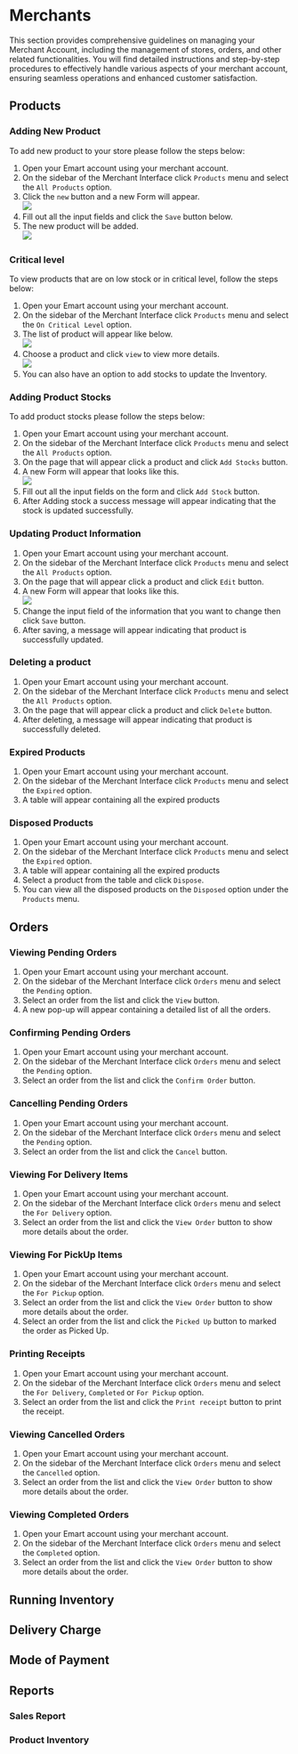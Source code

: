 # Merchants

This section provides comprehensive guidelines on managing your Merchant Account, including the management of stores, orders, and other related functionalities. You will find detailed instructions and step-by-step procedures to effectively handle various aspects of your merchant account, ensuring seamless operations and enhanced customer satisfaction.

## Products

### Adding New Product

To add new product to your store please follow the steps below:

1. Open your Emart account using your merchant account.
2. On the sidebar of the Merchant Interface click `Products` menu and select the `All Products` option.
3. Click the `new` button and a new Form will appear.<br>![](assets/images/add-product-form.png)
4. Fill out all the input fields and click the `Save` button below.
5. The new product will be added. <br>![](assets/images/add-product-success.png)

### Critical level

To view products that are on low stock or in critical level, follow the steps below:

1. Open your Emart account using your merchant account.
2. On the sidebar of the Merchant Interface click `Products` menu and select the `On Critical Level` option.
3. The list of product will appear like below. <br><img src="assets/images/critical-level.png"/>
4. Choose a product and click `view` to view more details. <br><img src="assets/images/critical-level-details.png"/>
5. You can also have an option to add stocks to update the Inventory.

### Adding Product Stocks

To add product stocks please follow the steps below:

1. Open your Emart account using your merchant account.
2. On the sidebar of the Merchant Interface click `Products` menu and select the `All Products` option.
3. On the page that will appear click a product and click `Add Stocks` button.
4. A new Form will appear that looks like this. <br><img src="assets/images/add-product-stock.png"/>
5. Fill out all the input fields on the form and click `Add Stock` button.
6. After Adding stock a success message will appear indicating that the stock is updated successfully.

### Updating Product Information

1. Open your Emart account using your merchant account.
2. On the sidebar of the Merchant Interface click `Products` menu and select the `All Products` option.
3. On the page that will appear click a product and click `Edit` button.
4. A new Form will appear that looks like this. <br><img src="assets/images/edit-product-form.png"/>
5. Change the input field of the information that you want to change then click `Save` button.
6. After saving, a message will appear indicating that product is successfully updated.

### Deleting a product

1. Open your Emart account using your merchant account.
2. On the sidebar of the Merchant Interface click `Products` menu and select the `All Products` option.
3. On the page that will appear click a product and click `Delete` button.
4. After deleting, a message will appear indicating that product is successfully deleted.

### Expired Products

1. Open your Emart account using your merchant account.
2. On the sidebar of the Merchant Interface click `Products` menu and select the `Expired` option.
3. A table will appear containing all the expired products

### Disposed Products

1. Open your Emart account using your merchant account.
2. On the sidebar of the Merchant Interface click `Products` menu and select the `Expired` option.
3. A table will appear containing all the expired products
4. Select a product from the table and click `Dispose`.
5. You can view all the disposed products on the `Disposed` option under the `Products` menu.

## Orders

### Viewing Pending Orders

1. Open your Emart account using your merchant account.
2. On the sidebar of the Merchant Interface click `Orders` menu and select the `Pending` option.
3. Select an order from the list and click the `View` button.
4. A new pop-up will appear containing a detailed list of all the orders.

### Confirming Pending Orders

1. Open your Emart account using your merchant account.
2. On the sidebar of the Merchant Interface click `Orders` menu and select the `Pending` option.
3. Select an order from the list and click the `Confirm Order` button.

### Cancelling Pending Orders

1. Open your Emart account using your merchant account.
2. On the sidebar of the Merchant Interface click `Orders` menu and select the `Pending` option.
3. Select an order from the list and click the `Cancel` button.

### Viewing For Delivery Items

1. Open your Emart account using your merchant account.
2. On the sidebar of the Merchant Interface click `Orders` menu and select the `For Delivery` option.
3. Select an order from the list and click the `View Order` button to show more details about the order.

### Viewing For PickUp Items

1. Open your Emart account using your merchant account.
2. On the sidebar of the Merchant Interface click `Orders` menu and select the `For Pickup` option.
3. Select an order from the list and click the `View Order` button to show more details about the order.
4. Select an order from the list and click the `Picked Up` button to marked the order as Picked Up.

### Printing Receipts

1. Open your Emart account using your merchant account.
2. On the sidebar of the Merchant Interface click `Orders` menu and select the `For Delivery`, `Completed` or `For Pickup` option.
3. Select an order from the list and click the `Print receipt` button to print the receipt.

### Viewing Cancelled Orders

1. Open your Emart account using your merchant account.
2. On the sidebar of the Merchant Interface click `Orders` menu and select the `Cancelled` option.
3. Select an order from the list and click the `View Order` button to show more details about the order.

### Viewing Completed Orders

1. Open your Emart account using your merchant account.
2. On the sidebar of the Merchant Interface click `Orders` menu and select the `Completed` option.
3. Select an order from the list and click the `View Order` button to show more details about the order.

## Running Inventory

## Delivery Charge

## Mode of Payment

## Reports

### Sales Report

### Product Inventory